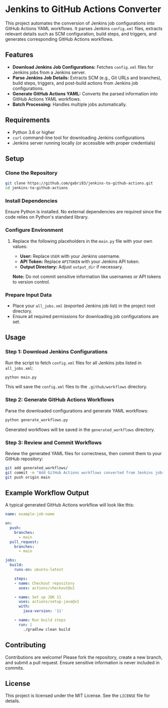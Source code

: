 
# Jenkins to GitHub Actions Converter

This project automates the conversion of Jenkins job configurations into GitHub Actions YAML workflows. It parses Jenkins `config.xml` files, extracts relevant details such as SCM configuration, build steps, and triggers, and generates corresponding GitHub Actions workflows.

## Features
- **Download Jenkins Job Configurations:** Fetches `config.xml` files for Jenkins jobs from a Jenkins server.
- **Parse Jenkins Job Details:** Extracts SCM (e.g., Git URLs and branches), build steps, triggers, and post-build actions from Jenkins job configurations.
- **Generate GitHub Actions YAML:** Converts the parsed information into GitHub Actions YAML workflows.
- **Batch Processing:** Handles multiple jobs automatically.

## Requirements
- Python 3.6 or higher
- `curl` command-line tool for downloading Jenkins configurations
- Jenkins server running locally (or accessible with proper credentials)

## Setup

### Clone the Repository
```bash
git clone https://github.com/gabri83/jenkins-to-github-actions.git
cd jenkins-to-github-actions
```

### Install Dependencies
Ensure Python is installed. No external dependencies are required since the code relies on Python's standard library.

### Configure Environment
1. Replace the following placeholders in the `main.py` file with your own values:
   - **User:** Replace `USER` with your Jenkins username.
   - **API Token:** Replace `APITOKEN` with your Jenkins API token.
   - **Output Directory:** Adjust `output_dir` if necessary.

   **Note:** Do not commit sensitive information like usernames or API tokens to version control.

### Prepare Input Data
- Place your `all_jobs.xml` (exported Jenkins job list) in the project root directory.
- Ensure all required permissions for downloading job configurations are set.

## Usage

### Step 1: Download Jenkins Configurations
Run the script to fetch `config.xml` files for all Jenkins jobs listed in `all_jobs.xml`:
```bash
python main.py
```
This will save the `config.xml` files to the `.github/workflows` directory.

### Step 2: Generate GitHub Actions Workflows
Parse the downloaded configurations and generate YAML workflows:
```bash
python generate_workflows.py
```
Generated workflows will be saved in the `generated_workflows` directory.

### Step 3: Review and Commit Workflows
Review the generated YAML files for correctness, then commit them to your GitHub repository:
```bash
git add generated_workflows/
git commit -m "Add GitHub Actions workflows converted from Jenkins jobs"
git push origin main
```

## Example Workflow Output

A typical generated GitHub Actions workflow will look like this:
```yaml
name: example-job-name

on:
  push:
    branches:
      - main
  pull_request:
    branches:
      - main

jobs:
  build:
    runs-on: ubuntu-latest

    steps:
    - name: Checkout repository
      uses: actions/checkout@v2

    - name: Set up JDK 11
      uses: actions/setup-java@v1
      with:
        java-version: '11'

    - name: Run build steps
      run: |
        ./gradlew clean build
```

## Contributing
Contributions are welcome! Please fork the repository, create a new branch, and submit a pull request. Ensure sensitive information is never included in commits.

## License
This project is licensed under the MIT License. See the `LICENSE` file for details.
